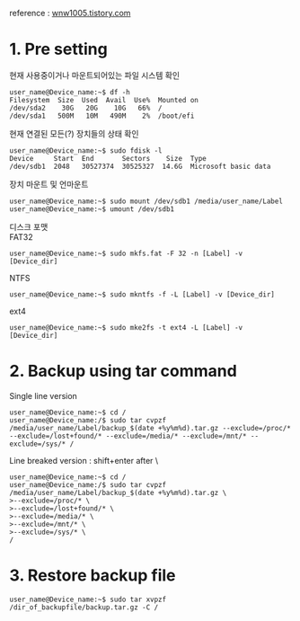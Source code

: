 reference : [wnw1005.tistory.com](https://wnw1005.tistory.com/425, "https://wnw1005.tistory.com/425")

# 1. Pre setting
현재 사용중이거나 마운트되어있는 파일 시스템 확인
```console
user_name@Device_name:~$ df -h
Filesystem  Size  Used  Avail  Use%  Mounted on
/dev/sda2    30G   20G    10G   66%  /
/dev/sda1   500M   10M   490M    2%  /boot/efi
```

현재 연결된 모든(?) 장치들의 상태 확인
```console
user_name@Device_name:~$ sudo fdisk -l
Device     Start  End       Sectors    Size  Type
/dev/sdb1  2048   30527374  30525327  14.6G  Microsoft basic data
```

장치 마운트 및 언마운트
```console
user_name@Device_name:~$ sudo mount /dev/sdb1 /media/user_name/Label
user_name@Device_name:~$ umount /dev/sdb1
```

디스크 포맷\
FAT32
```console
user_name@Device_name:~$ sudo mkfs.fat -F 32 -n [Label] -v [Device_dir]
```
NTFS
```console
user_name@Device_name:~$ sudo mkntfs -f -L [Label] -v [Device_dir]
```
ext4
```console
user_name@Device_name:~$ sudo mke2fs -t ext4 -L [Label] -v [Device_dir]
```

# 2. Backup using tar command
Single line version
```console
user_name@Device_name:~$ cd /
user_name@Device_name:/$ sudo tar cvpzf /media/user_name/Label/backup_$(date +%y%m%d).tar.gz --exclude=/proc/* --exclude=/lost+found/* --exclude=/media/* --exclude=/mnt/* --exclude=/sys/* /
```

Line breaked version : shift+enter after \
```console
user_name@Device_name:~$ cd /
user_name@Device_name:/$ sudo tar cvpzf /media/user_name/Label/backup_$(date +%y%m%d).tar.gz \
>--exclude=/proc/* \
>--exclude=/lost+found/* \
>--exclude=/media/* \
>--exclude=/mnt/* \
>--exclude=/sys/* \
/
```

# 3. Restore backup file
```console
user_name@Device_name:~$ sudo tar xvpzf /dir_of_backupfile/backup.tar.gz -C /
```
